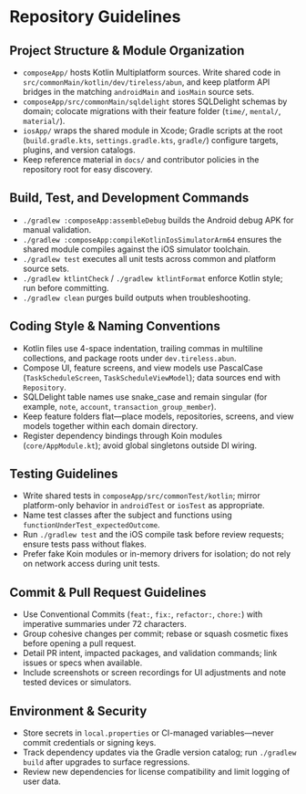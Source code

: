 # Repository Guidelines

## Project Structure & Module Organization
- `composeApp/` hosts Kotlin Multiplatform sources. Write shared code in `src/commonMain/kotlin/dev/tireless/abun`, and keep platform API bridges in the matching `androidMain` and `iosMain` source sets.
- `composeApp/src/commonMain/sqldelight` stores SQLDelight schemas by domain; colocate migrations with their feature folder (`time/`, `mental/`, `material/`).
- `iosApp/` wraps the shared module in Xcode; Gradle scripts at the root (`build.gradle.kts`, `settings.gradle.kts`, `gradle/`) configure targets, plugins, and version catalogs.
- Keep reference material in `docs/` and contributor policies in the repository root for easy discovery.

## Build, Test, and Development Commands
- `./gradlew :composeApp:assembleDebug` builds the Android debug APK for manual validation.
- `./gradlew :composeApp:compileKotlinIosSimulatorArm64` ensures the shared module compiles against the iOS simulator toolchain.
- `./gradlew test` executes all unit tests across common and platform source sets.
- `./gradlew ktlintCheck` / `./gradlew ktlintFormat` enforce Kotlin style; run before committing.
- `./gradlew clean` purges build outputs when troubleshooting.

## Coding Style & Naming Conventions
- Kotlin files use 4-space indentation, trailing commas in multiline collections, and package roots under `dev.tireless.abun`.
- Compose UI, feature screens, and view models use PascalCase (`TaskScheduleScreen`, `TaskScheduleViewModel`); data sources end with `Repository`.
- SQLDelight table names use snake_case and remain singular (for example, `note`, `account`, `transaction_group_member`).
- Keep feature folders flat—place models, repositories, screens, and view models together within each domain directory.
- Register dependency bindings through Koin modules (`core/AppModule.kt`); avoid global singletons outside DI wiring.

## Testing Guidelines
- Write shared tests in `composeApp/src/commonTest/kotlin`; mirror platform-only behavior in `androidTest` or `iosTest` as appropriate.
- Name test classes after the subject and functions using `functionUnderTest_expectedOutcome`.
- Run `./gradlew test` and the iOS compile task before review requests; ensure tests pass without flakes.
- Prefer fake Koin modules or in-memory drivers for isolation; do not rely on network access during unit tests.

## Commit & Pull Request Guidelines
- Use Conventional Commits (`feat:`, `fix:`, `refactor:`, `chore:`) with imperative summaries under 72 characters.
- Group cohesive changes per commit; rebase or squash cosmetic fixes before opening a pull request.
- Detail PR intent, impacted packages, and validation commands; link issues or specs when available.
- Include screenshots or screen recordings for UI adjustments and note tested devices or simulators.

## Environment & Security
- Store secrets in `local.properties` or CI-managed variables—never commit credentials or signing keys.
- Track dependency updates via the Gradle version catalog; run `./gradlew build` after upgrades to surface regressions.
- Review new dependencies for license compatibility and limit logging of user data.
